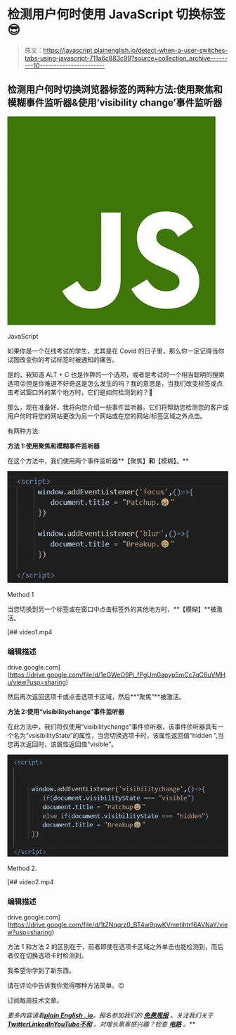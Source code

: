 # 检测用户何时使用 JavaScript 切换标签😎

> 原文：<https://javascript.plainenglish.io/detect-when-a-user-switches-tabs-using-javascript-711a6c883c99?source=collection_archive---------10----------------------->

## 检测用户何时切换浏览器标签的两种方法:**使用聚焦和模糊事件监听器&使用‘visibility change’事件监听器**

![](img/10ce5d4d7f069ec98cb74a9dcf1ec04c.png)

JavaScript

如果你是一个在线考试的学生，尤其是在 Covid 的日子里，那么你一定记得当你试图改变你的考试标签时被通知的痛苦。

是的，我知道 ALT + C 也是作弊的一个选项，或者是考试时一个相当聪明的搜索选项😜但是你难道不好奇这是怎么发生的吗？我的意思是，当我们改变标签或点击考试窗口外的某个地方时，它们是如何检测到的？🤔

那么，现在准备好，我将向您介绍一些事件监听器，它们将帮助您检测您的客户或用户何时将您的网站更改为另一个网站或在您的网站/标签区域之外点击。

有两种方法:

**方法 1:使用聚焦和模糊事件监听器**

在这个方法中，我们使用两个事件监听器**【聚焦】**和**【模糊】。**

![](img/14ad22a46c0c2113da92a6d105bff341.png)

Method 1

当您切换到另一个标签或在窗口中点击标签外的其他地方时，**【模糊】**被激活。

[](https://drive.google.com/file/d/1eGWeO9Pi_fPgUm0apyp5mCc7qC6uVMHu/view?usp=sharing) [## video1.mp4

### 编辑描述

drive.google.com](https://drive.google.com/file/d/1eGWeO9Pi_fPgUm0apyp5mCc7qC6uVMHu/view?usp=sharing) 

然后再次返回选项卡或点击选项卡区域，然后**“聚焦”**被激活。

**方法 2:使用“visibilitychange”事件监听器**

在此方法中，我们将仅使用“visibilitychange”事件侦听器，该事件侦听器具有一个名为“vsisibilityState”的属性，当您切换选项卡时，该属性返回值“hidden ”,当您再次返回时，该属性返回值“visible”。

![](img/2575ba19d0cb9fda76a3eb53eeb3a2a8.png)

Method 2.

[](https://drive.google.com/file/d/1tZNqqrz0_BT4w9qwKVmetihtrf6AVNaY/view?usp=sharing) [## video2.mp4

### 编辑描述

drive.google.com](https://drive.google.com/file/d/1tZNqqrz0_BT4w9qwKVmetihtrf6AVNaY/view?usp=sharing) 

方法 1 和方法 2 的区别在于，前者即使在选项卡区域之外单击也能检测到，而后者仅在切换选项卡时检测到。

我希望你学到了新东西。

请在评论中告诉我你觉得哪种方法简单。😉

订阅每周技术文章。

*更多内容请看*[***plain English . io***](https://plainenglish.io/)*。报名参加我们的* [***免费周报***](http://newsletter.plainenglish.io/) *。关注我们关于*[***Twitter***](https://twitter.com/inPlainEngHQ)[***LinkedIn***](https://www.linkedin.com/company/inplainenglish/)*[***YouTube***](https://www.youtube.com/channel/UCtipWUghju290NWcn8jhyAw)*[***不和***](https://discord.gg/GtDtUAvyhW) *。对增长黑客感兴趣？检查* [***电路***](https://circuit.ooo/) *。***